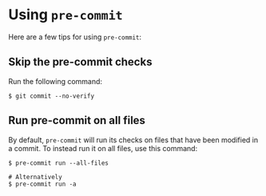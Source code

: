 # Using `pre-commit`

Here are a few tips for using `pre-commit`:

## Skip the pre-commit checks

Run the following command:

```console
$ git commit --no-verify
```

## Run pre-commit on all files

By default, `pre-commit` will run its checks on files that have been modified in a commit.
To instead run it on all files, use this command:

```console
$ pre-commit run --all-files

# Alternatively
$ pre-commit run -a
```
